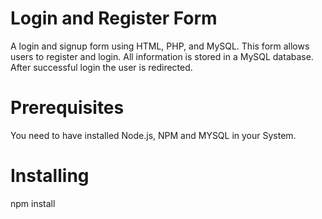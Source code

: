 Login and Register Form
====================================

A login and signup form using HTML, PHP, and MySQL. This form allows users to register and login. 
All information is stored in a MySQL database. After successful login the user is redirected.

Prerequisites
===============
You need to have installed Node.js, NPM and MYSQL in your System.

Installing
===============
npm install
